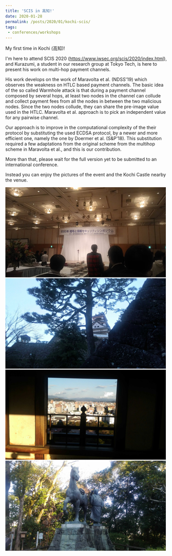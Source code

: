 ```yaml
---
title: 'SCIS in 高知!'
date: 2020-01-28
permalink: /posts/2020/01/kochi-scis/
tags:
 - conferences/workshops
---
```


My first time in Kochi (高知)!

I'm here to attend SCIS 2020 (https://www.iwsec.org/scis/2020/index.html), and Kurazumi, a student in our research group at Tokyo Tech, is here to present his work on multi-hop payment channels. 


His work develops on the work of Maravolta et al. (NDSS'19) which observes the weakness on HTLC based payment channels. The basic idea of the so called Warmhole attack is that during a payment channel composed by several hops, at least two nodes in the channel can collude and collect payment fees from all the nodes in between the two malicious nodes. Since the two nodes collude, they can share the pre-image value used in the HTLC. Maravolta et al. approach is to pick an independent value for any pairwise channel. 

Our approach is to improve in the computational complexity of the their protocol by substituting the used ECDSA protocol, by a newer and more efficient one, namely the one by  Doermer et al. (S&P'18). This substitution required a few adaptations from the original scheme from the multihop scheme in Maravolta et al., and this is our contribution. 

More than that, please wait for the full version yet to be submitted to an international conference. 

Instead you can enjoy the pictures of the event and the Kochi Castle nearby the venue.

<img src="/images/posts/2020-01-28/kochi-SCIS.jpg" width="500">

<img src="/images/posts/2020-01-28/kochi-SCIS-2.jpg" width="500">

<img src="/images/posts/2020-01-28/kochi-SCIS-3.jpg" width="500">

<img src="/images/posts/2020-01-28/kochi-SCIS-4.jpg" width="500">
